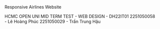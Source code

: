 Responsive Airlines Website

HCMC OPEN UNI
MID TERM TEST - WEB DESIGN - DH22IT01
2251050058 - Lê Hoàng Phúc
2251050029 - Trần Trung Hậu
